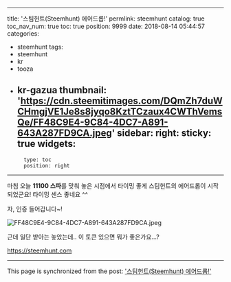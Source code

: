
---
title: '스팀헌트(Steemhunt) 에어드롭!'
permlink: steemhunt
catalog: true
toc_nav_num: true
toc: true
position: 9999
date: 2018-08-14 05:44:57
categories:
- steemhunt
tags:
- steemhunt
- kr
- tooza
- kr-gazua
thumbnail: 'https://cdn.steemitimages.com/DQmZh7duWCHmgjVE1Je8s8jyqo8KztTCzaux4CWThVemsQe/FF48C9E4-9C84-4DC7-A891-643A287FD9CA.jpeg'
sidebar:
    right:
        sticky: true
widgets:
    -
        type: toc
        position: right
---


마침 오늘 <b>11100 스파</b>를 맞춰 놓은 시점에서 타이밍 좋게 스팀헌트의 에어드롭이 시작되었군요! 타이밍 센스 좋네요 ^^

자, 인증 들어갑니다~!

![FF48C9E4-9C84-4DC7-A891-643A287FD9CA.jpeg](https://cdn.steemitimages.com/DQmZh7duWCHmgjVE1Je8s8jyqo8KztTCzaux4CWThVemsQe/FF48C9E4-9C84-4DC7-A891-643A287FD9CA.jpeg)


근데 일단 받아는 놓았는데.. 이 토큰 있으면 뭐가 좋은가요...?

https://steemhunt.com

- - -

This page is synchronized from the post: ['스팀헌트(Steemhunt) 에어드롭!'](https://steemit.com/@jaydih/steemhunt)
